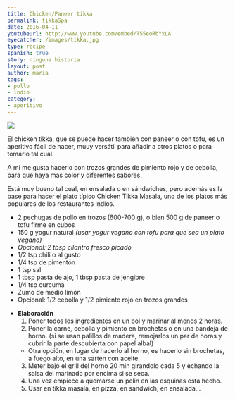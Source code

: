 ```yaml
---
title: Chicken/Paneer tikka
permalink: tikkaSpa
date: 2016-04-11
youtubeurl: http://www.youtube.com/embed/T55eoRbYxLA
eyecatcher: /images/tikka.jpg
type: recipe
spanish: true
story: ninguna historia
layout: post
author: maria
tags:
- pollo
- indio
category: 
- aperitivo
--- 
```


<img src="https://farm1.staticflickr.com/679/30857035844_7ab9ae46fa_o_d.jpg "/>


El chicken tikka, que se puede hacer también con paneer o con tofu, es un aperitivo fácil de hacer, muuy versátil para añadir a otros platos o para tomarlo tal cual. 

A mí me gusta hacerlo con trozos grandes de pimiento rojo y de cebolla, para que haya más color y diferentes sabores. 

Está muy bueno tal cual, en ensalada o en sándwiches, pero además es la base para hacer el plato típico Chicken Tikka Masala, uno de los platos más populares de los restaurantes indios.


<ul>
  <li>2 pechugas de pollo en trozos (600-700 g), o bien 500 g de paneer o tofu firme en cubos</li>
  <li>150 g yogur natural <i>(usar yogur vegano con tofu para que sea un plato vegano)</i></li>
  <li><i>Opcional: 2 tbsp cilantro fresco picado</i></li>
  <li>1/2 tsp chili o al gusto</li>
  <li>1/4 tsp de pimentón</li>
  <li>1 tsp sal</li>
  <li>1 tbsp pasta de ajo, 1 tbsp pasta de jengibre</li>
  <li>1/4 tsp curcuma</li>
  <li>Zumo de medio limón</li>
  <li>Opcional: 1/2 cebolla y 1/2 pimiento rojo en trozos grandes</li>
</ul>

* **Elaboración**
  1. Poner todos los ingredientes en un bol y marinar al menos 2 horas.
  2. Poner la carne, cebolla y pimiento en brochetas o en una bandeja de horno. (si se usan palillos de madera, remojarlos un par de horas y cubrir la parte descubierta con papel albal)
   - Otra opción, en lugar de hacerlo al horno, es hacerlo sin brochetas, a fuego alto, en una sartén con aceite.
  3. Meter bajo el grill del horno 20 min girandolo cada 5 y echando la salsa del marinado por encima si se seca.
  4. Una vez empiece a quemarse un pelin en las esquinas esta hecho.
  5. Usar en tikka masala, en pizza, en sandwich, en ensalada...
